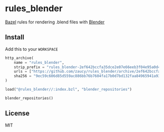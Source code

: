 # rules_blender

[Bazel](https://bazel.build) rules for rendering .blend files with [Blender](https://www.blender.org/)

## Install

Add this to your `WORKSPACE`

```python
http_archive(
    name = "rules_blender",
    strip_prefix = "rules_blender-2ef642bccfa35dce2e07e66eeb3f04e95a0d4611",
    urls = ["https://github.com/zaucy/rules_blender/archive/2ef642bccfa35dce2e07e66eeb3f04e95a0d4611.zip"],
    sha256 = "9ec59c606d85d559ac886bb76b7604fa17b0d7bd132faa84965941a93ed5af94",
)

load("@rules_blender//:index.bzl", "blender_repositories")

blender_repositories()
```

## License

MIT
